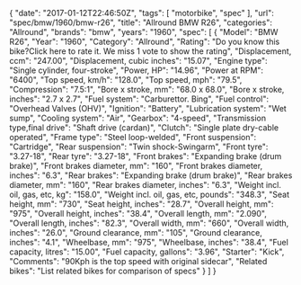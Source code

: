 {
    "date": "2017-01-12T22:46:50Z",
    "tags": [
        "motorbike",
        "spec"
    ],
    "url": "spec\/bmw\/1960\/bmw-r26",
    "title": "Allround BMW R26",
    "categories": "Allround",
    "brands": "bmw",
    "years": "1960",
    "spec": [
        {
            "Model": "BMW R26",
            "Year": "1960",
            "Category": "Allround",
            "Rating": "Do you know this bike?Click here to rate it. We miss 1 vote to show the rating",
            "Displacement, ccm": "247.00",
            "Displacement, cubic inches": "15.07",
            "Engine type": "Single cylinder, four-stroke",
            "Power, HP": "14.96",
            "Power at RPM": "6400",
            "Top speed, km\/h": "128.0",
            "Top speed, mph": "79.5",
            "Compression": "7.5:1",
            "Bore x stroke, mm": "68.0 x 68.0",
            "Bore x stroke, inches": "2.7 x 2.7",
            "Fuel system": "Carburettor. Bing",
            "Fuel control": "Overhead Valves (OHV)",
            "Ignition": "Battery",
            "Lubrication system": "Wet sump",
            "Cooling system": "Air",
            "Gearbox": "4-speed",
            "Transmission type,final drive": "Shaft drive (cardan)",
            "Clutch": "Single plate dry-cable operated",
            "Frame type": "Steel loop-welded",
            "Front suspension": "Cartridge",
            "Rear suspension": "Twin shock-Swingarm",
            "Front tyre": "3.27-18",
            "Rear tyre": "3.27-18",
            "Front brakes": "Expanding brake (drum brake)",
            "Front brakes diameter, mm": "160",
            "Front brakes diameter, inches": "6.3",
            "Rear brakes": "Expanding brake (drum brake)",
            "Rear brakes diameter, mm": "160",
            "Rear brakes diameter, inches": "6.3",
            "Weight incl. oil, gas, etc, kg": "158.0",
            "Weight incl. oil, gas, etc, pounds": "348.3",
            "Seat height, mm": "730",
            "Seat height, inches": "28.7",
            "Overall height, mm": "975",
            "Overall height, inches": "38.4",
            "Overall length, mm": "2.090",
            "Overall length, inches": "82.3",
            "Overall width, mm": "660",
            "Overall width, inches": "26.0",
            "Ground clearance, mm": "105",
            "Ground clearance, inches": "4.1",
            "Wheelbase, mm": "975",
            "Wheelbase, inches": "38.4",
            "Fuel capacity, litres": "15.00",
            "Fuel capacity, gallons": "3.96",
            "Starter": "Kick",
            "Comments": "90Kph is the top speed with original sidecar",
            "Related bikes": "List related bikes for comparison of specs"
        }
    ]
}